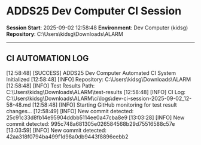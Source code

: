 ﻿# ADDS25 Dev Computer CI Session

**Session Start**: 2025-09-02 12:58:48
**Environment**: Dev Computer (kidsg)
**Repository**: C:\Users\kidsg\Downloads\ALARM

---

## CI AUTOMATION LOG

[12:58:48] [SUCCESS] ADDS25 Dev Computer Automated CI System Initialized
[12:58:48] [INFO] Repository: C:\Users\kidsg\Downloads\ALARM
[12:58:48] [INFO] Test Results Path: C:\Users\kidsg\Downloads\ALARM\test-results
[12:58:48] [INFO] CI Log: C:\Users\kidsg\Downloads\ALARM\ci\logs\dev-ci-session-2025-09-02_12-58-48.md
[12:58:48] [INFO] Starting GitHub monitoring for test result changes...
[12:58:49] [INFO] New commit detected: 25c91c33d8fb14e95904ddbb5114ee0a47cba8e9
[13:03:28] [INFO] New commit detected: 995c748a681305e026584568b29d75516588c57e
[13:03:59] [INFO] New commit detected: 42aa318f0794ba499f1d98a0db9443f8896eebb2
